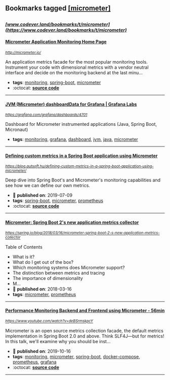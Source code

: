## Bookmarks tagged [[micrometer]](https://www.codever.land/search?q=[micrometer])

_<sup><sup>[www.codever.land/bookmarks/t/micrometer](https://www.codever.land/bookmarks/t/micrometer)</sup></sup>_
---
#### [Micrometer Application Monitoring Home Page](http://micrometer.io/)
_<sup>http://micrometer.io/</sup>_

An application metrics facade for the most popular monitoring tools. Instrument your code with dimensional metrics with a vendor neutral interface and decide on the monitoring backend at the last minu...
* **tags**: [monitoring](../tagged/monitoring.md), [spring-boot](../tagged/spring-boot.md), [micrometer](../tagged/micrometer.md)
* :octocat: **[source code](https://github.com/micrometer-metrics/micrometer)**
---
#### [JVM (Micrometer) dashboardData for Grafana | Grafana Labs](https://grafana.com/grafana/dashboards/4701)
_<sup>https://grafana.com/grafana/dashboards/4701</sup>_

Dashboard for Micrometer instrumented applications (Java, Spring Boot, Micronaut)
* **tags**: [monitoring](../tagged/monitoring.md), [grafana](../tagged/grafana.md), [dashboard](../tagged/dashboard.md), [jvm](../tagged/jvm.md), [java](../tagged/java.md), [micrometer](../tagged/micrometer.md)
---
#### [Defining custom metrics in a Spring Boot application using Micrometer](https://blog.autsoft.hu/defining-custom-metrics-in-a-spring-boot-application-using-micrometer/)
_<sup>https://blog.autsoft.hu/defining-custom-metrics-in-a-spring-boot-application-using-micrometer/</sup>_

Deep dive into Spring Boot's and Micrometer's monitoring capabilities and see how we can define our own metrics.
* :calendar: **published on**: 2019-07-09
* **tags**: [spring-boot](../tagged/spring-boot.md), [micrometer](../tagged/micrometer.md), [prometheus](../tagged/prometheus.md)
* :octocat: **[source code](https://github.com/AutSoft/micrometer-demo)**
---
#### [Micrometer: Spring Boot 2's new application metrics collector](https://spring.io/blog/2018/03/16/micrometer-spring-boot-2-s-new-application-metrics-collector)
_<sup>https://spring.io/blog/2018/03/16/micrometer-spring-boot-2-s-new-application-metrics-collector</sup>_

Table of Contents
* What is it?
* What do I get out of the box?
* Which monitoring systems does Micrometer support?
* The distinction between metrics and tracing
* The importance of dimensionality
* M...
* :calendar: **published on**: 2018-03-16
* **tags**: [micrometer](../tagged/micrometer.md), [prometheus](../tagged/prometheus.md)
---
#### [Performance Monitoring Backend and Frontend using Micrometer  - 56min](https://www.youtube.com/watch?v=deBSrmskpcY)
_<sup>https://www.youtube.com/watch?v=deBSrmskpcY</sup>_

Micrometer is an open source metrics collection facade, the default metrics implementation in Spring Boot 2.0 and above. Think SLF4J—but for metrics! In this talk, we'll examine why you should be inst...
* :calendar: **published on**: 2019-10-16
* **tags**: [monitoring](../tagged/monitoring.md), [micrometer](../tagged/micrometer.md), [spring-boot](../tagged/spring-boot.md), [docker-compose](../tagged/docker-compose.md), [prometheus](../tagged/prometheus.md), [grafana](../tagged/grafana.md)
* :octocat: **[source code](https://github.com/checketts/micrometer-springone-2019)**
---
